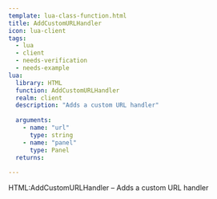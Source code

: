 ```yaml
---
template: lua-class-function.html
title: AddCustomURLHandler
icon: lua-client
tags:
  - lua
  - client
  - needs-verification
  - needs-example
lua:
  library: HTML
  function: AddCustomURLHandler
  realm: client
  description: "Adds a custom URL handler"
  
  arguments:
    - name: "url"
      type: string
    - name: "panel"
      type: Panel
  returns:
    
---
```


<div class="lua__search__keywords">
HTML:AddCustomURLHandler &#x2013; Adds a custom URL handler
</div>

